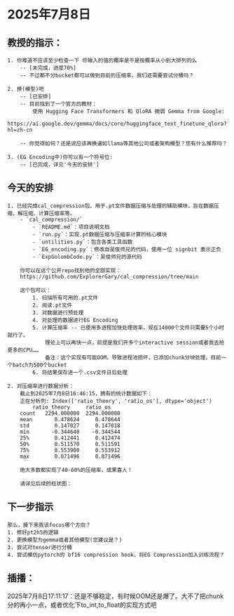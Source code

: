 # 2025年7月8日

## 教授的指示：
    1. 你难道不应该至少检查一下 你输入的值的概率是不是按概率从小到大排列的么
        -- [未完成，进度70%]
        -- 不过都不分bucket都可以做到目前的压缩率，我们还需要尝试分桶吗？

    2. 换(模型)吧
        -- [已安排]
        -- 目前找到了一个官方的教材：
            使用 Hugging Face Transformers 和 QloRA 微调 Gemma from Google:
            https://ai.google.dev/gemma/docs/core/huggingface_text_finetune_qlora?hl=zh-cn
        
        -- 你觉得如何？还是说应该再换诸如llama等其他公司或者架构模型？您有什么推荐吗？

    3. (EG Encoding中)你可以有一个符号位:
        -- [已完成，详见'今天的安排']

## 今天的安排
    1. 已经完成cal_compression包，用于.pt文件数据压缩与处理的辅助模块，旨在数据压缩、解压缩、计算压缩率等。
        - `cal_compression/`
            - `README.md`：项目说明文档
            - `run.py`：实现.pt数据压缩与压缩率计算的核心模块
            - `untilities.py`：包含各类工具函数
            - `EG_encoding.py`：修改自吴俊师兄的代码，使用一位 signbit 表示正负
            - `ExpGolombCode.py`：吴俊师兄的源代码

        你可以在这个公开repo找到他的全部实现：
        https://github.com/ExplorerGary/cal_compression/tree/main

        这个包可以：
            1. 扫描所有可用的.pt文件
            2. 阅读.pt文件
            3. 对数据进行预处理
            4. 对处理的数据进行EG Encoding
            5. 计算压缩率 -- 已使用多进程加快处理效率，现在14000个文件只需要5个小时就行了。
                理论上可以再快一点，前提是我们开多个interactive session或者我去抢更多的CPU……
                备注：这个实现有可能OOM，导致进程池损坏，已添加chunk分块处理，目前一个batch为500个bucket
            6. 将结果保存进一个.csv文件日后处理
    
    2. 对压缩率进行数据分析：
        截止到2025年7月8日16:46:15，拥有的统计数据如下：
        正在分析列: Index(['ratio_theory', 'ratio_os'], dtype='object')
            ratio_theory     ratio_os
        count   2294.000000  2294.000000
        mean       0.478624     0.478644
        std        0.147027     0.147018
        min       -0.344640    -0.344544
        25%        0.412441     0.412474
        50%        0.511570     0.511591
        75%        0.553900     0.553912
        max        0.871496     0.871496
        
        绝大多数都实现了40-60%的压缩率，成果喜人！

        请详见后续的柱状图：

## 下一步指示
    那么，接下来我该focus哪个方向？
    1. 修好pt2h5的逻辑
    2. 更换模型为gemma或者其他模型(您建议是？)
    3. 尝试对tensor进行分桶
    4. 尝试模仿pytorch的 bf16 compression hook，将EG Compression加入训练流程？


## 插播：
2025年7月8日17:11:17：还是不够稳定，有时候OOM还是爆了。大不了把chunk分的再小一点，或者优化下to_int,to_float的实现方式吧
